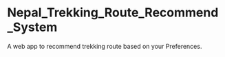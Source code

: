 # Nepal_Trekking_Route_Recommend_System
A web app to recommend trekking route based on your Preferences.
